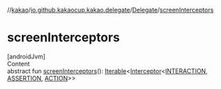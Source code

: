 //[kakao](../../../index.md)/[io.github.kakaocup.kakao.delegate](../index.md)/[Delegate](index.md)/[screenInterceptors](screen-interceptors.md)



# screenInterceptors  
[androidJvm]  
Content  
abstract fun [screenInterceptors](screen-interceptors.md)(): [Iterable](https://kotlinlang.org/api/latest/jvm/stdlib/kotlin.collections/-iterable/index.html)<[Interceptor](../../io.github.kakaocup.kakao.intercept/-interceptor/index.md)<[INTERACTION](index.md), [ASSERTION](index.md), [ACTION](index.md)>>  



